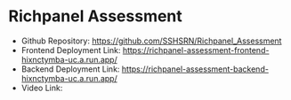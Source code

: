# Richpanel Assessment

* Github Repository: https://github.com/SSHSRN/Richpanel_Assessment
* Frontend Deployment Link: https://richpanel-assessment-frontend-hixnctymba-uc.a.run.app/
* Backend Deployment Link: https://richpanel-assessment-backend-hixnctymba-uc.a.run.app/
* Video Link: 